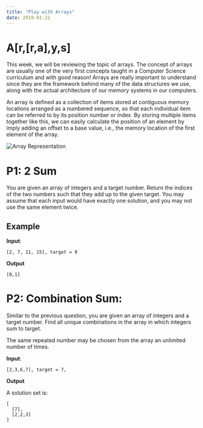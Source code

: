 ```yaml
---
title: "Play with Arrays"
date: 2019-01-22
---
```


# A[r,[r,a],y,s]

This week, we will be reviewing the topic of arrays. The concept of arrays are usually one of the very first concepts taught in a Computer Science curriculum and with good reason! Arrays are really important to understand since they are the framework behind many of the data structures we use, along with the actual architecture of our memory systems in our computers.

An array is defined as a collection of items stored at contiguous memory locations arranged as a numbered sequence, so that each individual item can be referred to by its position number or index. By storing multiple items together like this, we can easily calculate the position of an element by imply adding an offset to a base value, i.e., the memory location of the first element of the array.

![Array Representation](https://cdncontribute.geeksforgeeks.org/wp-content/uploads/array-2.png)

# P1: 2 Sum

You are given an array of integers and a target number. Return the indices of the two numbers such that they add up to the given target.
You may assume that each input would have exactly one solution, and you may not use the same element twice.

## Example

**Input**:
```
[2, 7, 11, 15], target = 9
```
**Output**
```
[0,1]
```

# P2: Combination Sum:

Similar to the previous question, you are given an array of integers and a target number. Find all unique combinations in the array in which integers sum to target.

The same repeated number may be chosen from the array an unlimited number of times.

**Input**:
```
[2,3,6,7], target = 7,
```

**Output**

A solution set is:
```
[
  [7],
  [2,2,3]
]
```


